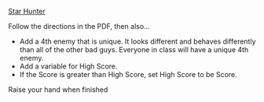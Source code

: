 [Star Hunter](StarHunterTutorial.pdf)

Follow the directions in the PDF, then also...

- Add a 4th enemy that is unique. It looks different and behaves differently than all of the other bad guys. Everyone in class will have a unique 4th enemy.
- Add a variable for High Score.
- If the Score is greater than High Score, set High Score to be Score.

Raise your hand when finished
